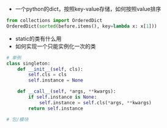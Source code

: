 - 一个python的dict，按照key-value存储，如何按照value排序
```python
from collections import OrderedDict
OrderedDict(sorted(before.items(), key=lambda x: x[1]))
```
- static的类有什么用
- 如何实现一个只能实例化一次的类
```python
# 单例
class singleton:
    def __init__(self, cls):
        self.cls = cls
        self.instance = None

    def __call__(self, *args, **kwargs):
        if self.instance is None:
            self.instance = self.cls(*args, **kwargs)
        return self.instance

# 包/模块
```
